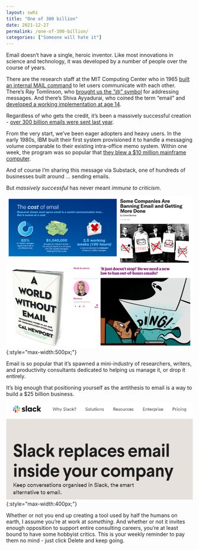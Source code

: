 ```yaml
---
layout: swhi
title: "One of 300 billion"
date: 2021-12-27
permalink: /one-of-300-billion/
categories: ["Someone will hate it"]
---
```


Email doesn’t have a single, heroic inventor. Like most innovations in science and technology, it was developed by a number of people over the course of years.

There are the research staff at the MIT Computing Center who in 1965 [built an internal MAIL command](https://www.multicians.org/thvv/mail-history.html) to let users communicate with each other. There’s Ray Tomlinson, who [brought us the “@” symbol](https://fossbytes.com/who-invented-email-ray-tomlinson-or-shiva-ayyadurai-know-the-truth/) for addressing messages. And there’s Shiva Ayyadurai, who coined the term “email” and [developed a working implementation at age 14](https://www.emailonacid.com/blog/article/industry-news/who-really-invented-email/).

Regardless of who gets the credit, it’s been a massively successful creation - [over 300 billion emails were sent last year](https://www.statista.com/statistics/456500/daily-number-of-e-mails-worldwide/).

From the very start, we’ve been eager adopters and heavy users. In the early 1980s, IBM built their first system provisioned it to handle a messaging volume comparable to their existing intra-office memo system. Within one week, the program was so popular that [they blew a $10 million mainframe computer](https://qr.ae/pGzDzC).

And of course I’m sharing this message via Substack, one of hundreds of businesses built around … sending emails.

But _massively successful_ has never meant _immune to criticism_.

![screenshot of articles and books about eliminating email](/images/email-criticism.png){:style="max-width:500px;"}

Email is so popular that it’s spawned a mini-industry of researchers, writers, and productivity consultants dedicated to helping us manage it, or drop it entirely.

It’s big enough that positioning yourself as the antithesis to email is a way to build a $25 billion business.

![screenshot of Slack website - slack replaces email inside your company](/images/slack-heading.png){:style="max-width:400px;"}

Whether or not you end up creating a tool used by half the humans on earth, I assume you’re at work at _something_. And whether or not it invites enough opposition to support entire consulting careers, you’re at least bound to have some hobbyist critics. This is your weekly reminder to pay them no mind - just click Delete and keep going.

